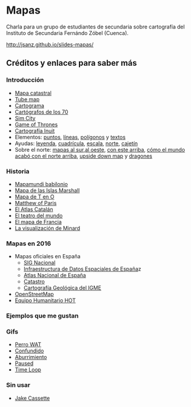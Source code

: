 Mapas
======

Charla para un grupo de estudiantes de secundaria sobre cartografía del
Instituto de Secundaria Fernándo Zóbel (Cuenca).

http://jsanz.github.io/slides-mapas/

## Créditos y enlaces para saber más

### Introducción

- [Mapa catastral](http://sclcountysurveyor.blogspot.com.es/2012/10/cadastral-maps-and-county-grid-numbers.html)
- [Tube map](https://tfl.gov.uk/maps/track/tube)
- [Cartograma](http://www.esri.com/news/arcuser/0110/cartograms.html)
- [Cartógrafos de los 70](http://secondat.blogspot.com.es/2010/07/george-and-agnes.html)
- [Sim City](http://www.playnation.de/spiele-news/simcity/community-verlangt-nach-groesseren-maps-id46796.html)
- [Game of Thrones](http://www.mediumscreen.com/2013/03/game-of-thrones-le-trone-de-fer.html)
- [Cartografía Inuit](https://decolonialatlas.wordpress.com/2016/04/12/inuit-cartography/)
- Elementos: [puntos](https://team.cartodb.com/u/piensaenpixel/viz/a3b27bb6-5b80-11e5-b5f5-0e4fddd5de28/public_map), [líneas](http://flightroutes.geographica.gs/), [polígonos](https://observatory.cartodb.com/viz/2efcbf5c-080a-11e6-ac50-0e31c9be1b51/public_map) y [textos](http://maps.stamen.com/toner/#17/40.07427/-2.13282)
- Ayudas: [leyenda](http://ocean.floridamarine.org/boating_guides/florida_keys/products/interactive_maps/Middle_Keys_Side_A.html), [cuadrícula](http://hubpages.com/education/Materials-and-Directions-for-Teaching-Latitude-and-Longitude-With-Battleship-Game), [escala](http://www.outdoorblueprint.com/read/how-to-read-a-topographic-map/), [norte](http://www.clker.com/clipart-white-compass-rose-24.html), [cajetín](http://dtandina.blogspot.com.es/2014/08/cajetin-y-angulos.html)
- Sobre el norte: [mapas al sur](http://www.odt.org/southupmaps.htm),[al oeste](http://brightside.me/article/what-the-world-looks-like-to-different-people-as-shown-by-seven-utterly-fascinating-maps-44505/), [con este arriba](https://www.wikiwand.com/en/Bianco_world_map), [cómo el mundo acabó con el norte arriba](http://america.aljazeera.com/opinions/2014/2/maps-cartographycolonialismnortheurocentricglobe.html), [upside down map](https://xkcd.com/1500/) y [dragones](https://en.uit.no/forskning/forskningsgrupper/gruppe?p_document_id=344565)

### Historia

* [Mapamundi babilonio](https://www.wikiwand.com/en/Babylonian_Map_of_the_World)
* [Mapa de las Islas Marshall](https://www.reddit.com/r/MapPorn/comments/1cgcqb/stick_chart_used_by_polynesian_seafarers_to/)
* [Mapa de T en O](https://es.wikipedia.org/wiki/Mapa_de_T_en_O)
* [Matthew of Paris](https://www.wikiwand.com/en/Matthew_Paris)
* [El Atlas Catalán](http://nsa33.casimages.com/img/2014/05/05/140505032218695807.png)
* [El teatro del mundo](https://www.wikiwand.com/es/Theatrum_Orbis_Terrarum)
* [El mapa de Francia](http://www.davidrumsey.com/blog/2009/10/11/national-survey-of-france-1750-1815)
* [La visualización de Minard](https://www.wikiwand.com/es/Charles_Joseph_Minard)

### Mapas en 2016

* Mapas oficiales en España
  * [SIG Nacional](http://signa.idee.es/signa/)
  * [Infraestructura de Datos Espaciales de España](http://idee.es/)z
  * [Atlas Nacional de España](http://www.fomento.gob.es/MFOM/LANG_CASTELLANO/DIRECCIONES_GENERALES/INSTITUTO_GEOGRAFICO/ATLAS/)
  * [Catastro](http://www.catastro.meh.es/)
  * [Cartografía Geológica del IGME](http://info.igme.es/visorweb/)
* [OpenStreetMap](http://osm.org)
* [Equipo Humanitario HOT](http://hotosm.org)

### Ejemplos que me gustan

### Gifs

- [Perro WAT](http://giphy.com/gifs/fpXxIjftmkk9y)
- [Confundido](http://giphy.com/gifs/hip-hop-1995-coolio-rQPRCclTBVyU0)
- [Aburrimiento](http://giphy.com/gifs/disney-bored-tired-NWg7M1VlT101W)
- [Paused](http://eincomic.blogspot.com.es/2012/11/game-paused.html)
- [Time Loop](http://giphy.com/gifs/holes-implosion-kurzgesagt-IXy5Gfu7fz5AY)

### Sin usar

- [Jake Cassette](http://giphy.com/gifs/adventure-time-alabama-shakes-sound-and-color-cgW5iwX0e37qg)
